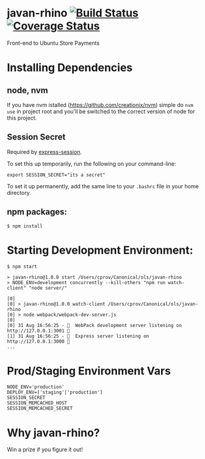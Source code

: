 # javan-rhino [![Build Status](https://travis-ci.org/canonical-ols/javan-rhino.svg?branch=travis)](https://travis-ci.org/canonical-ols/javan-rhino) [![Coverage Status](https://coveralls.io/repos/github/canonical-ols/javan-rhino/badge.svg?branch=coverage)](https://coveralls.io/github/canonical-ols/javan-rhino?branch=coverage)

Front-end to Ubuntu Store Payments

# Installing Dependencies

## node, nvm

If you have nvm istalled (https://github.com/creationix/nvm) simple do
`nvm use`
in project root and you'll be switched to the correct version of node
for this project.

## Session Secret
Required by [express-session](https://github.com/expressjs/session#secret).

To set this up temporarily, run the following on your command-line:
```
export SESSION_SECRET="its a secret"
```
To set it up permanently, add the same line to your `.bashrc` file in your home directory.

## npm packages:

    $ npm install

# Starting Development Environment:

    $ npm start

    > javan-rhino@1.0.0 start /Users/cprov/Canonical/ols/javan-rhino
    > NODE_ENV=development concurrently --kill-others "npm run watch-client" "node server/"

    [0]
    [0] > javan-rhino@1.0.0 watch-client /Users/cprov/Canonical/ols/javan-rhino
    [0] > node webpack/webpack-dev-server.js
    [0]
    [0] 31 Aug 16:56:25 - 🚧  WebPack development server listening on http://127.0.0.1:3001 🚧
    [1] 31 Aug 16:56:25 - 🚂  Express server listening on http://127.0.0.1:3000 🚂
    ...

# Prod/Staging Environment Vars

```
NODE_ENV='production'
DEPLOY_ENV=['staging'|'production']
SESSION_SECRET
SESSION_MEMCACHED_HOST
SESSION_MEMCACHED_SECRET
```

# Why javan-rhino?

Win a prize if you figure it out!
